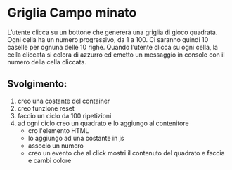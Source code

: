 Griglia Campo minato
===
L’utente clicca su un bottone che genererà una griglia di gioco quadrata.
Ogni cella ha un numero progressivo, da 1 a 100.
Ci saranno quindi 10 caselle per ognuna delle 10 righe.
Quando l’utente clicca su ogni cella, la cella cliccata si colora di azzurro ed emetto un messaggio in console con il numero della cella cliccata.

## Svolgimento:
1. creo una costante del container
2. creo funzione reset
3. faccio un ciclo da 100 ripetizioni
4. ad ogni ciclo creo un quadrato e lo aggiungo al contenitore
    - cro l'elemento HTML
    - lo aggiungo ad una costante in js
    - associo un numero
    - creo un evento che al click mostri il contenuto del quadrato e faccia e cambi colore
